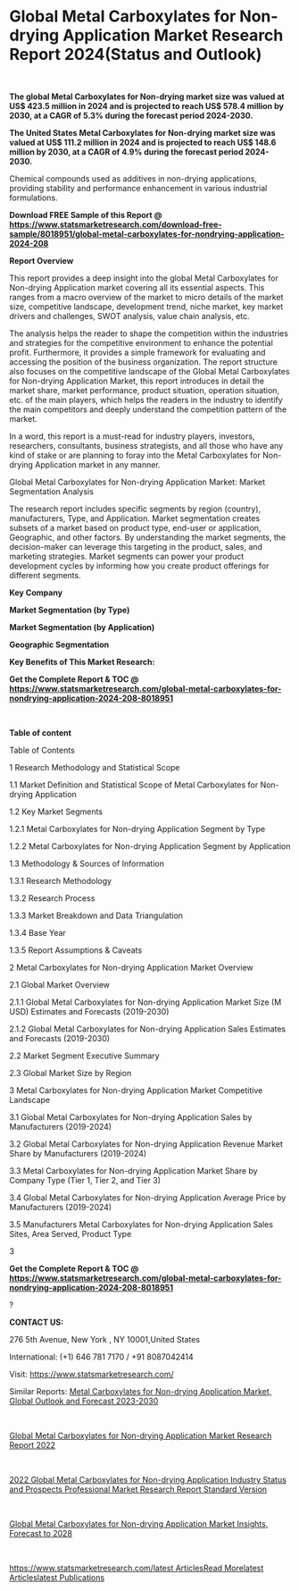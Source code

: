 <h1>Global Metal Carboxylates for Non-drying Application Market Research Report 2024(Status and Outlook)</h1><br/><p><strong>The global Metal Carboxylates for Non-drying market size was valued at US$ 423.5 million in 2024 and is projected to reach US$ 578.4 million by 2030, at a <strong>CAGR</strong> of 5.3% during the forecast period 2024-2030.</strong></p>
 
 
 
 <p><strong>The United States Metal Carboxylates for Non-drying market size was valued at US$ 111.2 million in 2024 and is projected to reach US$ 148.6 million by 2030, at a <strong>CAGR</strong> of 4.9% during the forecast period 2024-2030.</strong></p>
 
 
 
 <p>Chemical compounds used as additives in non-drying applications, providing stability and performance enhancement in various industrial formulations.</p>
 
 
 
 <p><strong>Download FREE Sample of this Report @ <a href="https://www.statsmarketresearch.com/download-free-sample/8018951/global-metal-carboxylates-for-nondrying-application-2024-208">https://www.statsmarketresearch.com/download-free-sample/8018951/global-metal-carboxylates-for-nondrying-application-2024-208</a></strong></p>
 
 
 
 <p><strong>Report Overview</strong></p>
 
 
 
 <p>This report provides a deep insight into the global Metal Carboxylates for Non-drying Application market covering all its essential aspects. This ranges from a macro overview of the market to micro details of the market size, competitive landscape, development trend, niche market, key market drivers and challenges, SWOT analysis, value chain analysis, etc.</p>
 
 
 
 <p>The analysis helps the reader to shape the competition within the industries and strategies for the competitive environment to enhance the potential profit. Furthermore, it provides a simple framework for evaluating and accessing the position of the business organization. The report structure also focuses on the competitive landscape of the Global Metal Carboxylates for Non-drying Application Market, this report introduces in detail the market share, market performance, product situation, operation situation, etc. of the main players, which helps the readers in the industry to identify the main competitors and deeply understand the competition pattern of the market.</p>
 
 
 
 <p>In a word, this report is a must-read for industry players, investors, researchers, consultants, business strategists, and all those who have any kind of stake or are planning to foray into the Metal Carboxylates for Non-drying Application market in any manner.</p>
 
 
 
 <p>Global Metal Carboxylates for Non-drying Application Market: Market Segmentation Analysis</p>
 
 
 
 <p>The research report includes specific segments by region (country), manufacturers, Type, and Application. Market segmentation creates subsets of a market based on product type, end-user or application, Geographic, and other factors. By understanding the market segments, the decision-maker can leverage this targeting in the product, sales, and marketing strategies. Market segments can power your product development cycles by informing how you create product offerings for different segments.</p>
 
 
 
 <p><strong>Key Company</strong></p>
 
 
 
 <p><strong>Market Segmentation (by Type)</strong></p>
 
 
 
 <p><strong>Market Segmentation (<strong>by Application</strong>)</strong></p>
 
 
 
 <p><strong>Geographic Segmentation</strong></p>
 
 
 
 <p><strong>Key Benefits of This Market Research:</strong></p>
 
 
 
 <div><b>Get the Complete Report & TOC @ <a href="https://www.statsmarketresearch.com/global-metal-carboxylates-for-nondrying-application-2024-208-8018951">https://www.statsmarketresearch.com/global-metal-carboxylates-for-nondrying-application-2024-208-8018951</a></b></div>
 
 
 
 <p><br />
 
 <b>Table of content</b></p>
 
 
 
 <p>Table of Contents<br />
 
 1 Research Methodology and Statistical Scope<br />
 
 1.1 Market Definition and Statistical Scope of Metal Carboxylates for Non-drying Application<br />
 
 1.2 Key Market Segments<br />
 
 1.2.1 Metal Carboxylates for Non-drying Application Segment by Type<br />
 
 1.2.2 Metal Carboxylates for Non-drying Application Segment by Application<br />
 
 1.3 Methodology & Sources of Information<br />
 
 1.3.1 Research Methodology<br />
 
 1.3.2 Research Process<br />
 
 1.3.3 Market Breakdown and Data Triangulation<br />
 
 1.3.4 Base Year<br />
 
 1.3.5 Report Assumptions & Caveats<br />
 
 2 Metal Carboxylates for Non-drying Application Market Overview<br />
 
 2.1 Global Market Overview<br />
 
 2.1.1 Global Metal Carboxylates for Non-drying Application Market Size (M USD) Estimates and Forecasts (2019-2030)<br />
 
 2.1.2 Global Metal Carboxylates for Non-drying Application Sales Estimates and Forecasts (2019-2030)<br />
 
 2.2 Market Segment Executive Summary<br />
 
 2.3 Global Market Size by Region<br />
 
 3 Metal Carboxylates for Non-drying Application Market Competitive Landscape<br />
 
 3.1 Global Metal Carboxylates for Non-drying Application Sales by Manufacturers (2019-2024)<br />
 
 3.2 Global Metal Carboxylates for Non-drying Application Revenue Market Share by Manufacturers (2019-2024)<br />
 
 3.3 Metal Carboxylates for Non-drying Application Market Share by Company Type (Tier 1, Tier 2, and Tier 3)<br />
 
 3.4 Global Metal Carboxylates for Non-drying Application Average Price by Manufacturers (2019-2024)<br />
 
 3.5 Manufacturers Metal Carboxylates for Non-drying Application Sales Sites, Area Served, Product Type<br />
 
 3</p>
 
 
 
 <div><b>Get the Complete Report & TOC @ <a href="https://www.statsmarketresearch.com/global-metal-carboxylates-for-nondrying-application-2024-208-8018951">https://www.statsmarketresearch.com/global-metal-carboxylates-for-nondrying-application-2024-208-8018951</a></b></div>
 
 
 
 <p>? </p>
 
 
 
 <p><b>CONTACT US:</b><br />
 
 276 5th Avenue, New York , NY 10001,United States<br />
 
 International: (+1) 646 781 7170 / +91 8087042414<br />
 
 Visit: <a href="https://www.statsmarketresearch.com/">https://www.statsmarketresearch.com/</a><br />
 
 Similar Reports: <a href="https://www.statsmarketresearch.com/global-metal-carboxylates-for-nondrying-application-2024-208-8018951">Metal Carboxylates for Non-drying Application Market, Global Outlook and Forecast 2023-2030</a><br />
 
 <br />
 
 <a href="https://www.statsmarketresearch.com/global-metal-carboxylates-for-nondrying-application-2024-208-8018951">Global Metal Carboxylates for Non-drying Application Market Research Report 2022</a><br />
 
 <br />
 
 <a href="https://www.statsmarketresearch.com/global-metal-carboxylates-for-nondrying-application-2024-208-8018951">2022 Global Metal Carboxylates for Non-drying Application Industry Status and Prospects Professional Market Research Report Standard Version</a><br />
 
 <br />
 
 <a href="https://www.statsmarketresearch.com/global-metal-carboxylates-for-nondrying-application-2024-208-8018951">Global Metal Carboxylates for Non-drying Application Market Insights, Forecast to 2028</a><br />
 
 <br />
 
 <a href="https://gyeongbokgung.com">https://www.statsmarketresearch.com/</a><a href="https://hallyeomaritime.com">latest Articles</a><a href="https://jingwansa.com">Read More</a><a href="https://nguoiviet.jp/">latest Articles</a><a href="https://www.intelmarketresearch.com/">latest Publications</a></p>